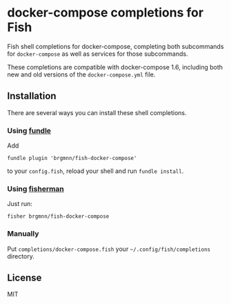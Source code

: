 # docker-compose completions for Fish

Fish shell completions for docker-compose, completing both subcommands for
`docker-compose` as well as services for those subcommands.

These completions are compatible with docker-compose 1.6, including both new
and old versions of the `docker-compose.yml` file.

## Installation

There are several ways you can install these shell completions.

### Using [fundle][1]

Add

```
fundle plugin 'brgmnn/fish-docker-compose'
```

to your `config.fish`, reload your shell and run `fundle install`.

### Using [fisherman][2]

Just run:

```
fisher brgmnn/fish-docker-compose
```

### Manually

Put `completions/docker-compose.fish` your `~/.config/fish/completions`
directory.

## License

MIT

[1]: https://github.com/tuvistavie/fundle
[2]: https://github.com/fisherman/fisherman
